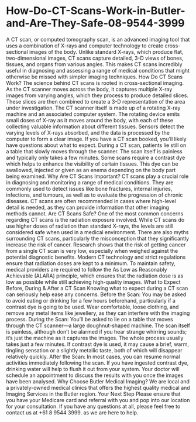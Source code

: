 # How-Do-CT-Scans-Work-in-Butler-and-Are-They-Safe-08-9544-3999
A CT scan, or computed tomography scan, is an advanced imaging tool that uses a combination of X-rays and computer technology to create cross-sectional images of the body. Unlike standard X-rays, which produce flat, two-dimensional images, CT scans capture detailed, 3-D views of bones, tissues, and organs from various angles. This makes CT scans incredibly useful in diagnosing and assessing a range of medical conditions that might otherwise be missed with simpler imaging techniques.
How Do CT Scans Work?
The science behind CT scans is rooted in cross-sectional imaging. As the CT scanner moves across the body, it captures multiple X-ray images from varying angles, which they process to produce detailed slices. These slices are then combined to create a 3-D representation of the area under investigation.
The CT scanner itself is made up of a rotating X-ray machine and an associated computer system. The rotating device emits small doses of X-ray as it moves around the body, with each of these collecting valuable information about different tissues. Sensors detect the varying levels of X-rays absorbed, and the data is processed by the computer to form a clear image.
If you have a CT scan booked, you’ll likely have questions about what to expect. During a CT scan, patients lie still on a table that slowly moves through the scanner. The scan itself is painless and typically only takes a few minutes. Some scans require a contrast dye which helps to enhance the visibility of certain tissues. This dye can be swallowed, injected or given as an enema depending on the body part being examined.
Why Are CT Scans Important?
CT scans play a crucial role in diagnosing and monitoring a range of medical conditions. They are commonly used to detect issues like bone fractures, internal injuries, infections, and tumours, as well as to evaluate the progression of chronic diseases. CT scans are often recommended in cases where high-level detail is needed, as they can provide information that other imaging methods cannot.
Are CT Scans Safe?
One of the most common concerns regarding CT scans is the radiation exposure involved. While CT scans do use higher doses of radiation than standard X-rays, the levels are still considered safe when used in a medical environment.
There are also myths surrounding CT scans, particularly the misconception that they significantly increase the risk of cancer. Research shows that the risk of getting cancer from a single CT scan is very low, especially when weighed against the potential diagnostic benefits.
Modern CT technology and strict regulations ensure that radiation doses are kept to a minimum.
To maintain safety, medical providers are required to follow the As Low as Reasonably Achievable (ALARA) principle, which ensures that the radiation dose is as low as possible while still achieving high-quality images.
What to Expect Before, During & After a CT Scan
Knowing what to expect during a CT scan can seriously help ease any concerns.
Before the Scan:
You may be asked to avoid eating or drinking for a few hours beforehand, particularly if a contrast dye is going to be used.
Wear comfortable, loose clothing, and remove any metal items like jewellery, as they can interfere with the imaging process.
During the Scan:
You’ll be asked to lie on a table that moves through the CT scanner—a large doughnut-shaped machine.
The scan itself is painless, although don’t be alarmed if you hear strange whirring sounds; it’s just the machine as it captures the images.
The whole process usually takes just a few minutes.
If contrast dye is used, it may cause a brief, warm, tingling sensation or a slightly metallic taste, both of which will disappear relatively quickly.
After the Scan:
In most cases, you can resume normal activities immediately following the scan.
If you have ingested contrast dye, drinking water will help to flush it out from your system.
Your doctor will schedule an appointment to discuss the results with you once the images have been analysed.
Why Choose Butler Medical Imaging?
We are local and a privately-owned medical clinics that offers the highest quality medical and Imaging Services in the Butler region. 
Your Next Step
Please ensure that you have your Medicare card and referral with you and pop into our location for your consultation. If you have any questions at all, please feel free to contact us at +61 8 9544 3999. as we are here to help.

